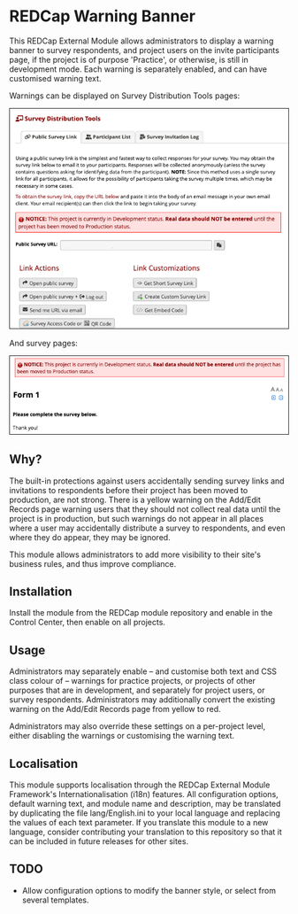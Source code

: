 # REDCap Warning Banner

This REDCap External Module allows administrators to display a warning banner to survey respondents, and project users on the invite participants page, if the project is of purpose 'Practice', or otherwise, is still in development mode. Each warning is separately enabled, and can have customised warning text.

Warnings can be displayed on Survey Distribution Tools pages:

<img src="WarningBanner.png" style="width: 800px; border: 1px solid;"/>

And survey pages:

<img src="WarningBanner_survey.png" style="width: 800px; border: 1px solid;"/>

## Why?

The built-in protections against users accidentally sending survey links and invitations to respondents before their project has been moved to production, are not strong. There is a yellow warning on the Add/Edit Records page warning users that they should not collect real data until the project is in production, but such warnings do not appear in all places where a user may accidentally distribute a survey to respondents, and even where they do appear, they may be ignored.

This module allows administrators to add more visibility to their site's business rules, and thus improve compliance.

## Installation

Install the module from the REDCap module repository and enable in the Control Center, then enable on all projects.

## Usage

Administrators may separately enable – and customise both text and CSS class colour of – warnings for practice projects, or projects of other purposes that are in development, and separately for project users, or survey respondents. Administrators may additionally convert the existing warning on the Add/Edit Records page from yellow to red.

Administrators may also override these settings on a per-project level, either disabling the warnings or customising the warning text.

## Localisation

This module supports localisation through the REDCap External Module Framework's Internationalisation (i18n) features. All configuration options, default warning text, and module name and description, may be translated by duplicating the file lang/English.ini to your local language and replacing the values of each text parameter. If you translate this module to a new language, consider contributing your translation to this repository so that it can be included in future releases for other sites.

## TODO

- Allow configuration options to modify the banner style, or select from several templates.
